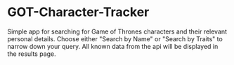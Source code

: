 # GOT-Character-Tracker
Simple app for searching for Game of Thrones characters and their relevant personal details. Choose either "Search by Name" or "Search by Traits" to narrow down your query. All known data from the api will be displayed in the results page. 
